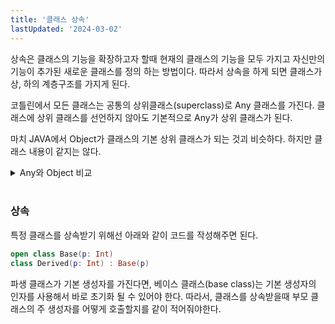 ```yaml
---
title: '클래스 상속'
lastUpdated: '2024-03-02'
---
```


상속은 클래스의 기능을 확장하고자 할때 현재의 클래스의 기능을 모두 가지고 자신만의 기능이 추가된 새로운 클래스를 정의 하는 방법이다. 따라서 상속을 하게 되면 클래스가 상, 하의 계층구조를 가지게 된다.

코틀린에서 모든 클래스는 공통의 상위클래스(superclass)로 Any 클래스를 가진다. 클래스에 상위 클래스를 선언하지 않아도 기본적으로 Any가 상위 클래스가 된다.

마치 JAVA에서 Object가 클래스의 기본 상위 클래스가 되는 것괴 비슷하다. 하지만 클래스 내용이 같지는 않다.

<details>
<summary>Any와 Object 비교</summary>
<div markdown="1">

Kotlin의 Any보다 Java의 Object가 가지는 메서드의 수가 더 많다.

```kotlin
public open class Any {
    
    public open operator fun equals(other: Any?): Boolean
    public open fun hashCode(): Int
    public open fun toString(): String
}
```

```java
public class Object {

    private static native void registerNatives();
    static {
        registerNatives();
    }

    public final native Class<?> getClass();

    public native int hashCode();

    public boolean equals(Object obj) {
        return (this == obj);
    }

    protected native Object clone() throws CloneNotSupportedException;

    public String toString() {
        return getClass().getName() + "@" + Integer.toHexString(hashCode());
    }

    public final native void notify();

    public final native void notifyAll();

    public final native void wait(long timeout) throws InterruptedException;

    public final void wait(long timeout, int nanos) throws InterruptedException {
        if (timeout < 0) {
            throw new IllegalArgumentException("timeout value is negative");
        }

        if (nanos < 0 || nanos > 999999) {
            throw new IllegalArgumentException(
                                "nanosecond timeout value out of range");
        }

        if (nanos >= 500000 || (nanos != 0 && timeout == 0)) {
            timeout++;
        }

        wait(timeout);
    }

    public final void wait() throws InterruptedException {
        wait(0);
    }

    protected void finalize() throws Throwable { }
}
```

</div>
</details>

<br>

### 상속

특정 클래스를 상속받기 위해선 아래와 같이 코드를 작성해주면 된다.

```kotlin
open class Base(p: Int)
class Derived(p: Int) : Base(p)
```

파생 클래스가 기본 생성자를 가진다면, 베이스 클래스(base class)는 기본 생성자의 인자를 사용해서 바로 초기화 될 수 있어야 한다. 따라서, 클래스를 상속받을때 부모 클래스의 주 생성자를 어떻게 호출할지를 같이 적어줘야한다.

